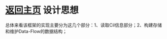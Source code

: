 [返回主页](../README.md)
设计思想
=========================
总体来看该框架的实现主要分为这几个部分：1、读取Cil信息部分；2、构建存储和维护Data-Flow的数据结构；